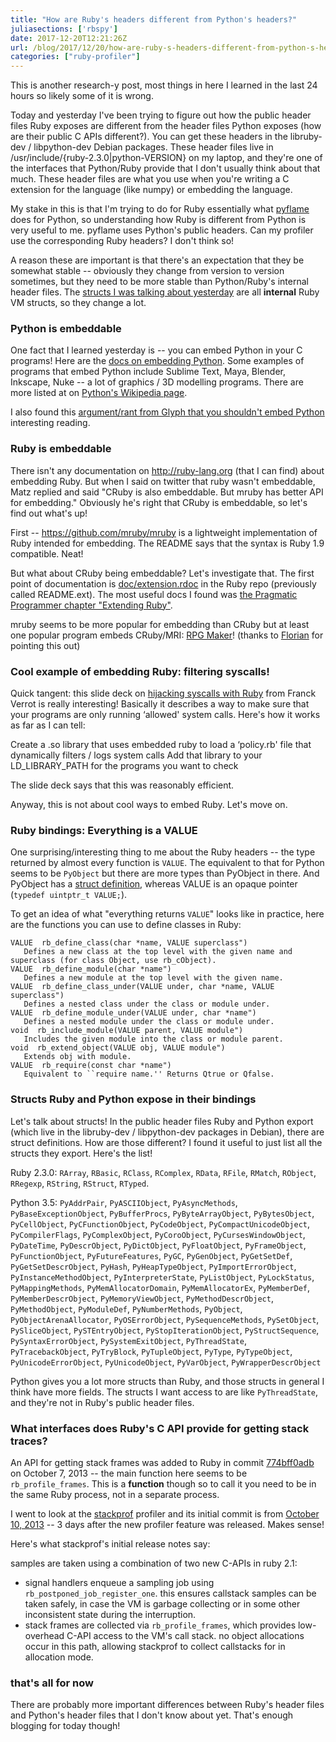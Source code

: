 ```yaml
---
title: "How are Ruby's headers different from Python's headers?"
juliasections: ['rbspy']
date: 2017-12-20T12:21:26Z
url: /blog/2017/12/20/how-are-ruby-s-headers-different-from-python-s-headers-/
categories: ["ruby-profiler"]
---
```


This is another research-y post, most things in here I learned in the last 24 hours so likely some
of it is wrong.

Today and yesterday I've been trying to figure out how the public header files Ruby exposes are
different from the header files Python exposes (how are their public C APIs different?). You can get
these headers in the libruby-dev / libpython-dev Debian packages. These header files live in
/usr/include/{ruby-2.3.0|python-VERSION} on my laptop, and they're one of the interfaces that
Python/Ruby provide that I don't usually think about that much. These header files are what you use
when you're writing a C extension for the language (like numpy) or embedding the language.

My stake in this is that I'm trying to do for Ruby essentially what [pyflame](https://github.com/uber/pyflame) does for Python, so understanding how Ruby is different from Python is very useful to me. pyflame uses Python's public headers. Can my profiler use the corresponding Ruby headers? I don't think so!

A reason these are important is that there's an expectation that they be somewhat stable -- obviously they change from version to version sometimes, but they need to be more stable than Python/Ruby's internal header files. The [structs I was talking about yesterday](https://jvns.ca/blog/2017/12/19/how-much-does-the-ruby-abi-change-/) are all **internal** Ruby VM structs, so they change a lot. 

### Python is embeddable

One fact that I learned yesterday is -- you can embed Python in your C programs! Here are the [docs on embedding Python](https://docs.python.org/2/extending/embedding.html). Some examples of programs that embed Python include Sublime Text, Maya, Blender, Inkscape, Nuke -- a lot of graphics / 3D modelling programs. There are more listed at on [Python's Wikipedia page](https://en.wikipedia.org/wiki/Python_(programming_language)#Uses). 

I also found this [argument/rant from Glyph that you shouldn't embed Python](https://twistedmatrix.com/users/glyph/rant/extendit.html) interesting reading.

### Ruby is embeddable

There isn't any documentation on http://ruby-lang.org  (that I can find) about embedding Ruby. But when I said on twitter that ruby wasn't embeddable, Matz replied and said "CRuby is also embeddable. But mruby has better API for embedding." Obviously he's right that CRuby is embeddable, so let's find out what's up!

First -- https://github.com/mruby/mruby is a lightweight implementation of Ruby intended for embedding. The README says that the syntax is Ruby 1.9 compatible. Neat!

But what about CRuby being embeddable? Let's investigate that. The first point of documentation is [doc/extension.rdoc](https://github.com/ruby/ruby/blob/098c8d5491add1475dbf7fb8889bd53f47d5c8ca/doc/extension.rdoc) in the Ruby repo (previously called README.ext). The most useful docs I found was [the Pragmatic Programmer chapter "Extending Ruby"](http://ruby-doc.com/docs/ProgrammingRuby/html/ext_ruby.html). 

mruby seems to be more popular for embedding than CRuby but at least one popular program embeds
CRuby/MRI: [RPG Maker](http://www.rpgmakerweb.com/)! (thanks to [Florian](https://twitter.com/Argorak/status/943546606808334337) for pointing this out)

### Cool example of embedding Ruby: filtering syscalls!

Quick tangent: this slide deck on [hijacking syscalls with Ruby](https://speakerdeck.com/franckverrot/rubykaigi-2016-hijacking-syscalls-with-ruby) from Franck Verrot is really interesting! Basically it describes a way to make sure that your programs are only running ‘allowed' system calls. Here's how it works as far as I can tell:

Create a .so library that uses embedded ruby to load a ‘policy.rb' file that dynamically filters / logs system calls
Add that library to your LD_LIBRARY_PATH for the programs you want to check

The slide deck says that this was reasonably efficient. 

Anyway, this is not about cool ways to embed Ruby. Let's move on.

### Ruby bindings: Everything is a VALUE

One surprising/interesting thing to me about the Ruby headers -- the type returned by almost every function is `VALUE`. The equivalent to that for Python seems to be `PyObject` but there are more types than PyObject in there. And PyObject has a [struct definition](https://github.com/python/cpython/blob/1f1a34c3145781628e10534440017b3b43211a60/Include/object.h#L106-L110), whereas VALUE is an opaque pointer (`typedef uintptr_t VALUE;`).

To get an idea of what "everything returns `VALUE`" looks like in practice, here are the functions you can use to define classes in Ruby:

```
VALUE  rb_define_class(char *name, VALUE superclass")
   Defines a new class at the top level with the given name and superclass (for class Object, use rb_cObject). 
VALUE  rb_define_module(char *name")
   Defines a new module at the top level with the given name. 
VALUE  rb_define_class_under(VALUE under, char *name, VALUE superclass")
   Defines a nested class under the class or module under. 
VALUE  rb_define_module_under(VALUE under, char *name")
   Defines a nested module under the class or module under. 
void  rb_include_module(VALUE parent, VALUE module")
   Includes the given module into the class or module parent. 
void  rb_extend_object(VALUE obj, VALUE module")
   Extends obj with module. 
VALUE  rb_require(const char *name")
   Equivalent to ``require name.'' Returns Qtrue or Qfalse. 
```

### Structs Ruby and Python expose in their bindings

Let's talk about structs! In the public header files Ruby and Python export (which live in the libruby-dev / libpython-dev packages in Debian), there are struct definitions. How are those different? I found it useful to just list all the structs they export. Here's the list!

Ruby 2.3.0:  `RArray`, `RBasic`, `RClass`, `RComplex`, `RData`, `RFile`, `RMatch`, `RObject`, `RRegexp`, `RString`, `RStruct`, `RTyped`. 

Python 3.5: `PyAddrPair`, `PyASCIIObject`, `PyAsyncMethods`, `PyBaseExceptionObject`, `PyBufferProcs`, `PyByteArrayObject`, `PyBytesObject`, `PyCellObject`, `PyCFunctionObject`, `PyCodeObject`, `PyCompactUnicodeObject`, `PyCompilerFlags`, `PyComplexObject`, `PyCoroObject`, `PyCursesWindowObject`, `PyDateTime`, `PyDescrObject`, `PyDictObject`, `PyFloatObject`, `PyFrameObject`, `PyFunctionObject`, `PyFutureFeatures`, `PyGC`, `PyGenObject`, `PyGetSetDef`, `PyGetSetDescrObject`, `PyHash`, `PyHeapTypeObject`, `PyImportErrorObject`, `PyInstanceMethodObject`, `PyInterpreterState`, `PyListObject`, `PyLockStatus`, `PyMappingMethods`, `PyMemAllocatorDomain`, `PyMemAllocatorEx`, `PyMemberDef`, `PyMemberDescrObject`, `PyMemoryViewObject`, `PyMethodDescrObject`, `PyMethodObject`, `PyModuleDef`, `PyNumberMethods`, `PyObject`, `PyObjectArenaAllocator`, `PyOSErrorObject`, `PySequenceMethods`, `PySetObject`, `PySliceObject`, `PySTEntryObject`, `PyStopIterationObject`, `PyStructSequence`, `PySyntaxErrorObject`, `PySystemExitObject`, `PyThreadState`, `PyTracebackObject`, `PyTryBlock`, `PyTupleObject`, `PyType`, `PyTypeObject`, `PyUnicodeErrorObject`, `PyUnicodeObject`, `PyVarObject`, `PyWrapperDescrObject`

Python gives you a lot more structs than Ruby, and those structs in general I think have more fields. The structs I want access to are like `PyThreadState`, and they're not in Ruby's public header files.

### What interfaces does Ruby's C API provide for getting stack traces?

An API for getting stack frames was added to Ruby in commit
[774bff0adb](https://github.com/ruby/ruby/commit/774bff0adb44eaf5c806afb1bf9eff65d26b2f1f) on
October 7, 2013 -- the main function here seems to be `rb_profile_frames`. This is a **function**
though so to call it you need to be in the same Ruby process, not in a separate process.

I went to look at the [stackprof](https://github.com/tmm1/stackprof) profiler and its initial commit is from
[October 10, 2013](https://github.com/tmm1/stackprof/commit/58aa917f54a83185b1f3fe651a84fb44abb95ba6) -- 3 days after the new profiler feature was released. Makes sense!


Here's what stackprof's initial release notes say:

samples are taken using a combination of two new C-APIs in ruby 2.1:

- signal handlers enqueue a sampling job using `rb_postponed_job_register_one`.
  this ensures callstack samples can be taken safely, in case the VM is garbage collecting
  or in some other inconsistent state during the interruption.
- stack frames are collected via `rb_profile_frames`, which provides low-overhead C-API access
  to the VM's call stack. no object allocations occur in this path, allowing stackprof to collect
  callstacks for in allocation mode.

### that's all for now

There are probably more important differences between Ruby's header files and Python's header files
that I don't know about yet. That's enough blogging for today though!
